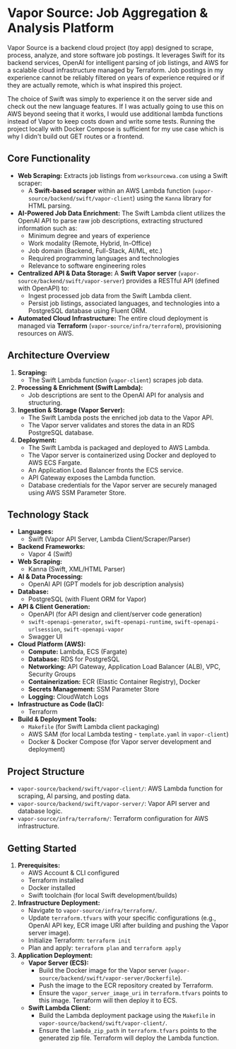 # Vapor Source: Job Aggregation & Analysis Platform

Vapor Source is a backend cloud project (toy app) designed to scrape, process, analyze, and store software job postings. It leverages Swift for its backend services, OpenAI for intelligent parsing of job listings, and AWS for a scalable cloud infrastructure managed by Terraform. Job postings in my experience cannot be reliably filtered on years of experience required or if they are actually remote, which is what inspired this project.

The choice of Swift was simply to experience it on the server side and check out the new language features. If I was actually going to use this on AWS beyond seeing that it works, I would use additional lambda functions instead of Vapor to keep costs down and write some tests. Running the project locally with Docker Compose is sufficient for my use case which is why I didn't build out GET routes or a frontend.

## Core Functionality

*   **Web Scraping:** Extracts job listings from `worksourcewa.com` using a Swift scraper:
    *   A **Swift-based scraper** within an AWS Lambda function (`vapor-source/backend/swift/vapor-client`) using the `Kanna` library for HTML parsing.
*   **AI-Powered Job Data Enrichment:** The Swift Lambda client utilizes the OpenAI API to parse raw job descriptions, extracting structured information such as:
    *   Minimum degree and years of experience
    *   Work modality (Remote, Hybrid, In-Office)
    *   Job domain (Backend, Full-Stack, AI/ML, etc.)
    *   Required programming languages and technologies
    *   Relevance to software engineering roles
*   **Centralized API & Data Storage:** A **Swift Vapor server** (`vapor-source/backend/swift/vapor-server`) provides a RESTful API (defined with OpenAPI) to:
    *   Ingest processed job data from the Swift Lambda client.
    *   Persist job listings, associated languages, and technologies into a PostgreSQL database using Fluent ORM.
*   **Automated Cloud Infrastructure:** The entire cloud deployment is managed via **Terraform** (`vapor-source/infra/terraform`), provisioning resources on AWS.

## Architecture Overview

1.  **Scraping:**
    *   The Swift Lambda function (`vapor-client`) scrapes job data.
2.  **Processing & Enrichment (Swift Lambda):**
    *   Job descriptions are sent to the OpenAI API for analysis and structuring.
3.  **Ingestion & Storage (Vapor Server):**
    *   The Swift Lambda posts the enriched job data to the Vapor API.
    *   The Vapor server validates and stores the data in an RDS PostgreSQL database.
4.  **Deployment:**
    *   The Swift Lambda is packaged and deployed to AWS Lambda.
    *   The Vapor server is containerized using Docker and deployed to AWS ECS Fargate.
    *   An Application Load Balancer fronts the ECS service.
    *   API Gateway exposes the Lambda function.
    *   Database credentials for the Vapor server are securely managed using AWS SSM Parameter Store.

## Technology Stack

*   **Languages:**
    *   Swift (Vapor API Server, Lambda Client/Scraper/Parser)
*   **Backend Frameworks:**
    *   Vapor 4 (Swift)
*   **Web Scraping:**
    *   Kanna (Swift, XML/HTML Parser)
*   **AI & Data Processing:**
    *   OpenAI API (GPT models for job description analysis)
*   **Database:**
    *   PostgreSQL (with Fluent ORM for Vapor)
*   **API & Client Generation:**
    *   OpenAPI (for API design and client/server code generation)
    *   `swift-openapi-generator`, `swift-openapi-runtime`, `swift-openapi-urlsession`, `swift-openapi-vapor`
    *   Swagger UI
*   **Cloud Platform (AWS):**
    *   **Compute:** Lambda, ECS (Fargate)
    *   **Database:** RDS for PostgreSQL
    *   **Networking:** API Gateway, Application Load Balancer (ALB), VPC, Security Groups
    *   **Containerization:** ECR (Elastic Container Registry), Docker
    *   **Secrets Management:** SSM Parameter Store
    *   **Logging:** CloudWatch Logs
*   **Infrastructure as Code (IaC):**
    *   Terraform
*   **Build & Deployment Tools:**
    *   `Makefile` (for Swift Lambda client packaging)
    *   AWS SAM (for local Lambda testing - `template.yaml` in `vapor-client`)
    *   Docker & Docker Compose (for Vapor server development and deployment)

## Project Structure

*   `vapor-source/backend/swift/vapor-client/`: AWS Lambda function for scraping, AI parsing, and posting data.
*   `vapor-source/backend/swift/vapor-server/`: Vapor API server and database logic.
*   `vapor-source/infra/terraform/`: Terraform configuration for AWS infrastructure.

## Getting Started

1.  **Prerequisites:**
    *   AWS Account & CLI configured
    *   Terraform installed
    *   Docker installed
    *   Swift toolchain (for local Swift development/builds)
2.  **Infrastructure Deployment:**
    *   Navigate to `vapor-source/infra/terraform/`.
    *   Update `terraform.tfvars` with your specific configurations (e.g., OpenAI API key, ECR image URI after building and pushing the Vapor server image).
    *   Initialize Terraform: `terraform init`
    *   Plan and apply: `terraform plan` and `terraform apply`
3.  **Application Deployment:**
    *   **Vapor Server (ECS):**
        *   Build the Docker image for the Vapor server (`vapor-source/backend/swift/vapor-server/Dockerfile`).
        *   Push the image to the ECR repository created by Terraform.
        *   Ensure the `vapor_server_image_uri` in `terraform.tfvars` points to this image. Terraform will then deploy it to ECS.
    *   **Swift Lambda Client:**
        *   Build the Lambda deployment package using the `Makefile` in `vapor-source/backend/swift/vapor-client/`.
        *   Ensure the `lambda_zip_path` in `terraform.tfvars` points to the generated zip file. Terraform will deploy the Lambda function.
